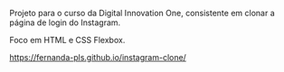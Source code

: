 Projeto para o curso da Digital Innovation One, consistente em clonar a página de login do Instagram.

Foco em HTML e CSS Flexbox.

https://fernanda-pls.github.io/instagram-clone/
